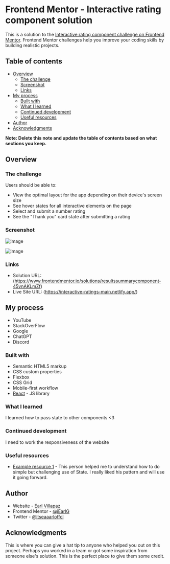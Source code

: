 # Frontend Mentor - Interactive rating component solution

This is a solution to the [Interactive rating component challenge on Frontend Mentor](https://www.frontendmentor.io/challenges/interactive-rating-component-koxpeBUmI). Frontend Mentor challenges help you improve your coding skills by building realistic projects. 

## Table of contents

- [Overview](#overview)
  - [The challenge](#the-challenge)
  - [Screenshot](#screenshot)
  - [Links](#links)
- [My process](#my-process)
  - [Built with](#built-with)
  - [What I learned](#what-i-learned)
  - [Continued development](#continued-development)
  - [Useful resources](#useful-resources)
- [Author](#author)
- [Acknowledgments](#acknowledgments)

**Note: Delete this note and update the table of contents based on what sections you keep.**

## Overview

### The challenge

Users should be able to:

- View the optimal layout for the app depending on their device's screen size
- See hover states for all interactive elements on the page
- Select and submit a number rating
- See the "Thank you" card state after submitting a rating

### Screenshot

![image](https://user-images.githubusercontent.com/91045673/225303647-f67a9b9b-68e1-4170-85f1-6f3f3ed7251c.png)


![image](https://user-images.githubusercontent.com/91045673/225303766-fdc154ff-c174-468d-8c63-d4e7292aade0.png)


### Links

- Solution URL: (https://www.frontendmentor.io/solutions/resultssummarycomponent-45vnAKLmZf)
- Live Site URL: (https://interactive-ratings-main.netlify.app/)

## My process

- YouTube
- StackOverFlow
- Google
- ChatGPT
- Discord

### Built with

- Semantic HTML5 markup
- CSS custom properties
- Flexbox
- CSS Grid
- Mobile-first workflow
- [React](https://reactjs.org/) - JS library

### What I learned

I learned how to pass state to other components <3

### Continued development

I need to work the responsiveness of the website

### Useful resources

- [Example resource 1](https://www.youtube.com/watch?v=mp1-HUjZE0o&ab_channel=WebDevCody) - This person helped me to understand how to do simple but challenging use of State. I really liked his pattern and will use it going forward.

## Author

- Website - [Earl Villapaz](https://iearl-v.me/)
- Frontend Mentor - [@iEarlG](https://www.frontendmentor.io/profile/iEarlG)
- Twitter - [@itseaaarloffcl](https://www.twitter.com/itseaaarloffcl)


## Acknowledgments

This is where you can give a hat tip to anyone who helped you out on this project. Perhaps you worked in a team or got some inspiration from someone else's solution. This is the perfect place to give them some credit.

